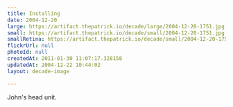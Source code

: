 ```yaml
---
title: Installing
date: 2004-12-20
large: https://artifact.thepatrick.io/decade/large/2004-12-20-1751.jpg
small: https://artifact.thepatrick.io/decade/small/2004-12-20-1751.jpg
smallRetina: https://artifact.thepatrick.io/decade/small/2004-12-20-1751@2x.jpg
flickrUrl: null
photoId: null
createdAt: 2011-01-30 11:07:17.328158
updatedAt: 2004-12-22 10:44:02
layout: decade-image

---
```

John's head unit.
